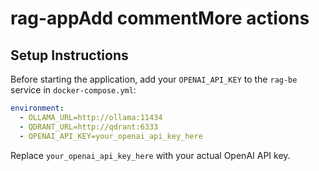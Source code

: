 # rag-appAdd commentMore actions

## Setup Instructions

Before starting the application, add your `OPENAI_API_KEY` to the `rag-be` service in `docker-compose.yml`:

```yaml
environment:
  - OLLAMA_URL=http://ollama:11434
  - QDRANT_URL=http://qdrant:6333
  - OPENAI_API_KEY=your_openai_api_key_here
```

Replace `your_openai_api_key_here` with your actual OpenAI API key.